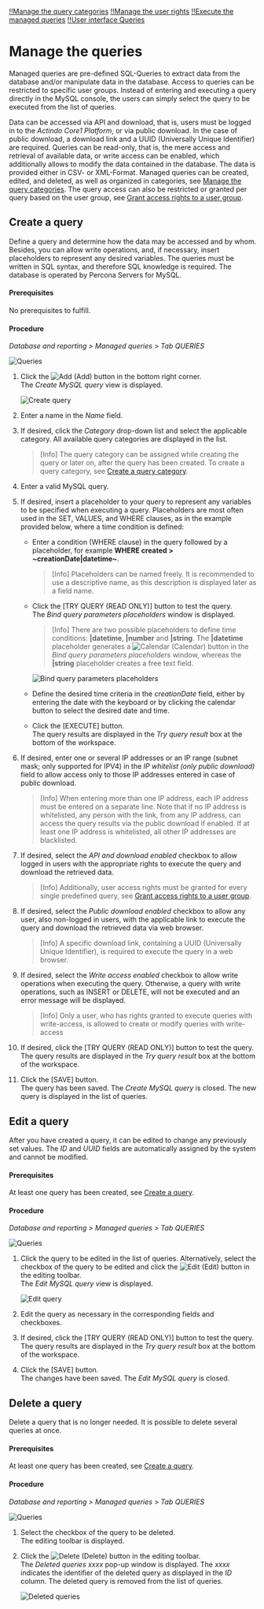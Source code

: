 [!!Manage the query categories](./02_ManageQueryCategories.md)
[!!Manage the user rights](./05_ManageUserRights.md)
[!!Execute the managed queries](../Operation/01_ExecuteManagedQueries.md)
[!!User interface Queries](../UserInterface/01a_Queries.md)

# Manage the queries

Managed queries are pre-defined SQL-Queries to extract data from the database and/or manipulate data in the database. Access to queries can be restricted to specific user groups. Instead of entering and executing a query directly in the MySQL console, the users can simply select the query to be executed from the list of queries. 

Data can be accessed via API and download, that is, users must be logged in to the *Actindo Core1 Platform*, or via public download. In the case of public download, a download link and a UUID (Universally Unique Identifier) are required. Queries can be read-only, that is, the mere access and retrieval of available data, or write access can be enabled, which additionally allows to modify the data contained in the database. 
The data is provided either in CSV- or XML-Format.
Managed queries can be created, edited, and deleted, as well as organized in categories, see [Manage the query categories](./02_ManageQueryCategories.md). The query access can also be restricted or granted per query based on the user group, see [Grant access rights to a user group](./05_ManageUserRights.md#grant-access-rights-to-a-user-group).



## Create a query

Define a query and determine how the data may be accessed and by whom. Besides, you can allow write operations, and, if necessary, insert placeholders to represent any desired variables. The queries must be written in SQL syntax, and therefore SQL knowledge is required. The database is operated by Percona Servers for MySQL.  

#### Prerequisites 

No prerequisites to fulfill.

#### Procedure

*Database and reporting > Managed queries > Tab QUERIES*

![Queries](../../Assets/Screenshots/DatabaseAndReporting/ManagedQueries/Queries/Queries.png "[Queries]")

1. Click the ![Add](../../Assets/Icons/Plus01.png "[Add]") (Add) button in the bottom right corner.  
    The *Create MySQL query* view is displayed.

    ![Create query](../../Assets/Screenshots/DatabaseAndReporting/ManagedQueries/Queries/CreateQuery.png "[Create query]")

2. Enter a name in the *Name* field.

3. If desired, click the *Category* drop-down list and select the applicable category. All available query categories are displayed in the list. 

    > [Info] The query category can be assigned while creating the query or later on, after the query has been created. To create a query category, see [Create a query category](./02_ManageQueryCategories.md#create-a-query-category).  

4. Enter a valid MySQL query.  
    
5. If desired, insert a placeholder to your query to represent any variables to be specified when executing a query. Placeholders are most often used in the SET, VALUES, and WHERE clauses, as in the example provided below, where a time condition is defined: 
      
    + Enter a condition (WHERE clause) in the query followed by a placeholder, for example **WHERE created > \~creationDate|datetime\~**.
    
        > [Info] Placeholders can be named freely. It is recommended to use a descriptive name, as this description is displayed later as a field name.
        
    + Click the [TRY QUERY (READ ONLY)] button to test the query.   
        The *Bind query parameters placeholders* window is displayed.
        
        > [Info] There are two possible placeholders to define time conditions: **|datetime**, **|number** and **|string**. The **|datetime** placeholder generates a ![Calendar](../../Assets/Icons/Calendar02.png "[Calendar]") (Calendar) button in the *Bind query parameters placeholders* window, whereas the **|string** placeholder creates a free text field.

        ![Bind query parameters placeholders](../../Assets/Screenshots/DatabaseAndReporting/ManagedQueries/Queries/BindQueryParamsPlaceholders.png "[Bind query parameters placeholders]")

    + Define the desired time criteria in the *creationDate* field, either by entering the date with the keyboard or by clicking the calendar button to select the desired date and time. 

    + Click the [EXECUTE] button.   
        The query results are displayed in the *Try query result* box at the bottom of the workspace. 

[comment]: <> (Julian: Gibt es für das Textfeld im Bind query parameters placeholders Fenster eine Formatvorgabe? DD.MM.YYYY? YYYY-MM-DD? Uhrzeit?; Aktuelles Format wie der User im Web-Browser definiert hat)

[comment]: <> (Julian: ETL use enabled muss noch ausgeblendet werden)

6. If desired, enter one or several IP addresses or an IP range (subnet mask; only supported for IPV4) in the *IP whitelist (only public download)* field to allow access only to those IP addresses entered in case of public download.  

    > [Info] When entering more than one IP address, each IP address must be entered on a separate line. Note that if no IP address is whitelisted, any person with the link, from any IP address, can access the query results via the public download if enabled. If at least one IP address is whitelisted, all other IP addresses are blacklisted. 

7. If desired, select the *API and download enabled* checkbox to allow logged in users with the appropriate rights to execute the query and download the retrieved data.

    > [Info] Additionally, user access rights must be granted for every single predefined query, see [Grant access rights to a user group](./05_ManageUserRights.md#grant-access-rights-to-a-user-group).

8. If desired, select the *Public download enabled* checkbox to allow any user, also non-logged in users, with the applicable link to execute the query and download the retrieved data via web browser. 

    > [Info] A specific download link, containing a UUID (Universally Unique Identifier), is required to execute the query in a web browser.

9. If desired, select the *Write access enabled* checkbox to allow write operations when executing the query. Otherwise, a query with write operations, such as INSERT or DELETE, will not be executed and an error message will be displayed.
    > [Info] Only a user, who has rights granted to execute queries with write-access, is allowed to create or modify queries with write-access

10. If desired, click the [TRY QUERY (READ ONLY)] button to test the query.  
    The query results are displayed in the *Try query result* box at the bottom of the workspace.
11. Click the [SAVE] button.  
   The query has been saved. The *Create MySQL query* is closed. The new query is displayed in the list of queries.



## Edit a query

After you have created a query, it can be edited to change any previously set values. The *ID* and *UUID* fields are automatically assigned by the system and cannot be modified.

#### Prerequisites 

At least one query has been created, see [Create a query](#create-a-query).

#### Procedure

*Database and reporting > Managed queries > Tab QUERIES*

![Queries](../../Assets/Screenshots/DatabaseAndReporting/ManagedQueries/Queries/Queries.png "[Queries]")

1. Click the query to be edited in the list of queries. Alternatively, select the checkbox of the query to be edited and click the ![Edit](../../Assets/Icons/Edit01.png) (Edit) button in the editing toolbar.  
    The *Edit MySQL query* view is displayed.

    ![Edit query](../../Assets/Screenshots/DatabaseAndReporting/ManagedQueries/Queries/EditQuery.png "[Edit query]")

2. Edit the query as necessary in the corresponding fields and checkboxes.
    
3. If desired, click the [TRY QUERY (READ ONLY)] button to test the query.  
  The query results are displayed in the *Try query result* box at the bottom of the workspace. 

4. Click the [SAVE] button.  
  The changes have been saved. The *Edit MySQL query* is closed. 



## Delete a query

Delete a query that is no longer needed. It is possible to delete several queries at once.  

[comment]: <> (Julian: Kann es beim Löschen von queries zu Problemen kommen?)

#### Prerequisites 

At least one query has been created, see [Create a query](#create-a-query).

#### Procedure

*Database and reporting > Managed queries > Tab QUERIES*

![Queries](../../Assets/Screenshots/DatabaseAndReporting/ManagedQueries/Queries/Queries.png "[Queries]")

1. Select the checkbox of the query to be deleted.   
    The editing toolbar is displayed.

2. Click the ![Delete](../../Assets/Icons/Trash03.png) (Delete) button in the editing toolbar.  
    The *Deleted queries xxxx* pop-up window is displayed. The *xxxx* indicates the identifier of the deleted query as displayed in the *ID* column. The deleted query is removed from the list of queries. 

    ![Deleted queries](../../Assets/Screenshots/DatabaseAndReporting/ManagedQueries/Queries/DeletedQueries.png "[Deleted queries]")


